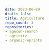 ```yaml
---
date: 2023-06-09
draft: false
title: Agriculture
repo_count: 3
repositories:
- agecon-search
- agrirxiv
- organic-eprints
---
```



